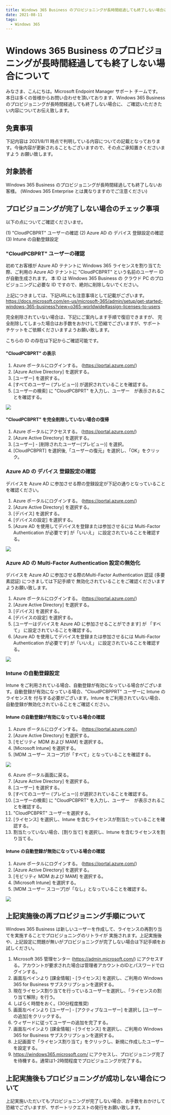 ```yaml
---
title: Windows 365 Business のプロビジョニングが長時間経過しても終了しない場合について
date: 2021-08-11
tags:
  - Windows 365
---
```


# Windows 365 Business のプロビジョニングが長時間経過しても終了しない場合について

みなさま、こんにちは。Microsoft Endpoint Manager サポート チームです。
本日は多くの皆様からお問い合わせを頂いております、Windows 365 Business のプロビジョニングが長時間経過しても終了しない場合に、
ご確認いただきたい内容についてお伝え致します。

## 免責事項

下記内容は 2021/8/11 時点で判明している内容についての記載となっております。今後内容が更新されることもございますので、その点ご承知置きくださいますよう
お願い致します。

## 対象読者

Windows 365 Business のプロビジョニングが長時間経過しても終了しないお客様。
(Windows 365 Enterprise とは異なりますのでご注意ください)

## プロビジョニングが完了しない場合のチェック事項

以下の点についてご確認くださいませ。

(1) "CloudPCBPRT" ユーザーの確認
(2) Azure AD の デバイス 登録設定の確認
(3) Intune の自動登録設定

### "CloudPCBPRT" ユーザーの確認

初めてお客様が Azure AD テナントに Windows 365 ライセンスを割り当てた際、ご利用の Azure AD テナントに "CloudPCBPRT" という名前のユーザー ID が自動生成されます。
本 ID は Windows 365 Business の クラウド PC のプロビジョニングに必要な ID ですので、絶対に削除しないでください。

上記につきましては、下記URLにも注意事項として記載がございます。
https://docs.microsoft.com/en-us/microsoft-365/admin/setup/get-started-windows-365-business?view=o365-worldwide#assign-licenses-to-users

完全削除されていない場合は、下記にご案内します手順で復旧できますが、
完全削除してしまった場合はお手数をおかけして恐縮でございますが、サポート チケットをご依頼くださいますようお願い致します。

こちらの ID の存在は下記からご確認可能です。

#### "CloudPCBPRT" の表示

1. Azure ポータルにログインする。 (https://portal.azure.com/)
2. [Azure Active Directory] を選択する。
3. [ユーザー] を選択する。
4. [すべてのユーザー (プレビュー)] が選択されていることを確認する。
5. [ユーザーの検索] に "CloudPCBPRT" を入力し、ユーザー　が表示されることを確認する。

![](./2021-08-11_01/20210811_01_01.png)

#### "CloudPCBPRT" を完全削除していない場合の復帰

1. Azure ポータルにアクセスする。 (https://portal.azure.com/)
2. [Azure Active Directory] を選択する。
3. [ユーザー] - [削除されたユーザー(プレビュー)] を選択。
4. [CloudPCBPRT] を選択後,「ユーザーの復元」を選択し、「OK」をクリック。

### Azure AD の デバイス 登録設定の確認

デバイスを Azure AD に参加させる際の登録設定が下記の通りとなっていることを確認ください。

1. Azure ポータルにログインする。 (https://portal.azure.com/)
2. [Azure Active Directory] を選択する。
3. [デバイス] を選択する。
4. [デバイスの設定] を選択する。
5. [Azure AD を使用してデバイスを登録または参加させるには Multi-Factor Authentication が必要です] が「いいえ」 に設定されていることを確認する。

![](./2021-08-11_01/20210811_01_02.png)

### Azure AD の Multi-Factor Authentication 設定の無効化

デバイスを Azure AD に参加させる際のMulti-Factor Authentication 認証 (多要素認証) につきましては下記手順で
無効化されていることをご確認くださいますようお願い致します。

1. Azure ポータルにログインする。 (https://portal.azure.com/)
2. [Azure Active Directory] を選択する。
3. [デバイス] を選択する。
4. [デバイスの設定] を選択する。
5. [ユーザーはデバイスを Azure AD に参加させることができます] が 「すべて」 に設定されていることを確認する。
6. [Azure AD を使用してデバイスを登録または参加させるには Multi-Factor Authentication が必要です] が「いいえ」 に設定されていることを確認する。

![](../2021-08-11_01/20210811_01_02.png)

### Intune の自動登録設定

Intune をご利用されている場合、自動登録が有効になっている場合がございます。自動登録が有効になっている場合、"CloudPCBPPRT" ユーザーに Intune のライセンスを
付与する必要がございます。Intune をご利用されていない場合、自動登録が無効化されていることをご確認ください。

#### Intune の自動登録が有効になっている場合の確認

1. Azure ポータルにログインする。 (https://portal.azure.com/)
2. [Azure Active Directory] を選択する。
3. [モビリティ MDM および MAM] を選択する。
4. [Microsoft Intune] を選択する。
5. [MDM ユーザー スコープ]が「すべて」となっていることを確認する。

![](./2021-08-11_01/20210811_01_03.png)

6. Azure ポータル画面に戻る。
7. [Azure Active Directory] を選択する。
8. [ユーザー] を選択する。
9. [すべてのユーザー (プレビュー)] が選択されていることを確認する。
10. [ユーザーの検索] に "CloudPCBPRT" を入力し、ユーザー　が表示されることを確認する。
11. "CloudPCBPRT" ユーザーを選択する。
12. [ライセンス] を選択し、Intune を含むライセンスが割当たっていることを確認する。
13. 割当たっていない場合、[割り当て] を選択し、Intune を含むライセンスを割り当てる。

#### Intune の自動登録が無効になっている場合の確認

1. Azure ポータルにログインする。 (https://portal.azure.com/)
2. [Azure Active Directory] を選択する。
3. [モビリティ MDM および MAM] を選択する。
4. [Microsoft Intune] を選択する。
5. [MDM ユーザー スコープ]が「なし」となっていることを確認する。

![](./2021-08-11_01/20210811_01_04.png)

## 上記実施後の再プロビジョニング手順について

Windows 365 Business は新しいユーザーを作成して、ライセンスの再割り当てを実施することでプロビジョニングのリトライが
実施されます。上記実施後や、上記設定に問題が無いがプロビジョニングが完了しない場合は下記手順をお試しください。

1. Microsoft 365 管理センター (https://admin.microsoft.com/) にアクセスする。アカウントが要求された場合は管理者アカウントのIDとパスワードでログインする。
2. 画面左ペインより [課金情報] - [ライセンス] を選択し、ご利用の Windows 365 for Business サブスクリプションを選択する。
3. 現在ライセンス割り当てを行っているユーザーを選択し、「ライセンスの割り当て解除」を行う。
4. しばらく時間をおく。(30分程度推奨)
5. 画面左ペインより [ユーザー] - [アクティブなユーザー] を選択し [ユーザーの追加]をクリックする。
6. ウィザードに従ってユーザーの追加を完了する。
7. 画面左ペインより [課金情報] - [ライセンス] を選択し、ご利用の Windows 365 for Business サブスクリプションを選択する。
8. 上記画面で「ライセンス割り当て」をクリックし、新規に作成したユーザーを設定する。
9. https://windows365.microsoft.com/ にアクセスし、プロビジョニング完了を待機する。通常は1-2時間程度でプロビジョニングが完了する。

## 上記実施後もプロビジョニングが成功しない場合について

上記実施いただいてもプロビジョニングが完了しない場合、お手数をおかけして恐縮でございますが、サポートリクエストの発行をお願い致します。

